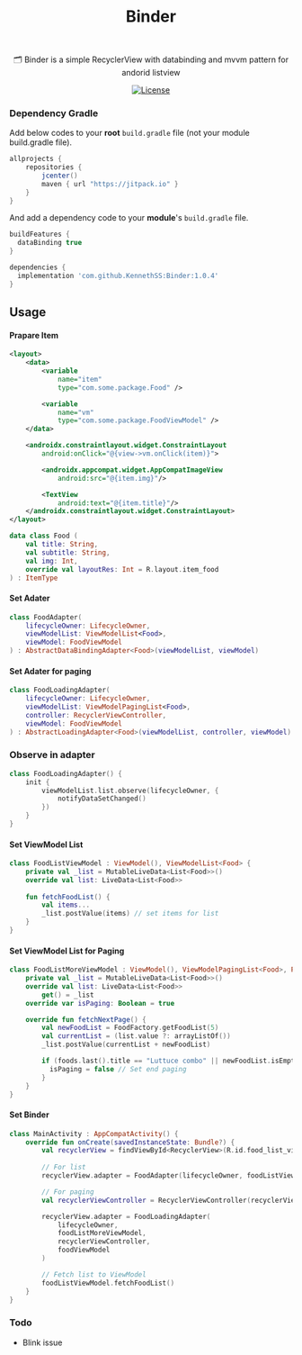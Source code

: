 <h1 align="center">Binder</h1></br>

<p align="center">
🗂 Binder is a simple RecyclerView with databinding and mvvm pattern for andorid listview
</p>

<p align="center">
  <a href="https://opensource.org/licenses/Apache-2.0"><img alt="License" src="https://img.shields.io/badge/License-Apache%202.0-blue.svg"/></a>
</p>

### Dependency Gradle 
Add below codes to your **root** `build.gradle` file (not your module build.gradle file).
```gradle
allprojects {
    repositories {
        jcenter()
        maven { url "https://jitpack.io" }
    }
}
```

And add a dependency code to your **module**'s `build.gradle` file.
```gradle
buildFeatures {
  dataBinding true
}
```

```gradle
dependencies {
  implementation 'com.github.KennethSS:Binder:1.0.4'
}
```


## Usage


#### Prapare Item
```xml
<layout>
    <data>
        <variable
            name="item"
            type="com.some.package.Food" />

        <variable
            name="vm"
            type="com.some.package.FoodViewModel" />
    </data>

    <androidx.constraintlayout.widget.ConstraintLayout
        android:onClick="@{view->vm.onClick(item)}">

        <androidx.appcompat.widget.AppCompatImageView
            android:src="@{item.img}"/>

        <TextView
            android:text="@{item.title}"/>
    </androidx.constraintlayout.widget.ConstraintLayout>
</layout>
```

```kotlin
data class Food (
    val title: String,
    val subtitle: String,
    val img: Int,
    override val layoutRes: Int = R.layout.item_food
) : ItemType
```

#### Set Adater
```kotlin
class FoodAdapter(
    lifecycleOwner: LifecycleOwner,
    viewModelList: ViewModelList<Food>,
    viewModel: FoodViewModel
) : AbstractDataBindingAdapter<Food>(viewModelList, viewModel)
```

#### Set Adater for paging
```kotlin
class FoodLoadingAdapter(
    lifecycleOwner: LifecycleOwner,
    viewModelList: ViewModelPagingList<Food>,
    controller: RecyclerViewController,
    viewModel: FoodViewModel
) : AbstractLoadingAdapter<Food>(viewModelList, controller, viewModel)
```

### Observe in adapter
```kotlin
class FoodLoadingAdapter() {
    init {
        viewModelList.list.observe(lifecycleOwner, {
            notifyDataSetChanged()
        })
    }
}
```

#### Set ViewModel List
```kotlin
class FoodListViewModel : ViewModel(), ViewModelList<Food> {
    private val _list = MutableLiveData<List<Food>>()
    override val list: LiveData<List<Food>>
    
    fun fetchFoodList() {
        val items...
        _list.postValue(items) // set items for list
    }
}
```

#### Set ViewModel List for Paging
```kotlin
class FoodListMoreViewModel : ViewModel(), ViewModelPagingList<Food>, PagingListener {
    private val _list = MutableLiveData<List<Food>>()
    override val list: LiveData<List<Food>>
        get() = _list
    override var isPaging: Boolean = true

    override fun fetchNextPage() {
        val newFoodList = FoodFactory.getFoodList(5)
        val currentList = (list.value ?: arrayListOf())
        _list.postValue(currentList + newFoodList)

        if (foods.last().title == "Luttuce combo" || newFoodList.isEmpty()) {
          isPaging = false // Set end paging
        }
    }
}
```

#### Set Binder 
```kotlin
class MainActivity : AppCompatActivity() {
    override fun onCreate(savedInstanceState: Bundle?) {
        val recyclerView = findViewById<RecyclerView>(R.id.food_list_view)
        
        // For list
        recyclerView.adapter = FoodAdapter(lifecycleOwner, foodListViewModel, foodViewModel)

        // For paging
        val recyclerViewController = RecyclerViewController(recyclerView, foodListMoreViewModel)

        recyclerView.adapter = FoodLoadingAdapter(
            lifecycleOwner,
            foodListMoreViewModel,
            recyclerViewController,
            foodViewModel
        )

        // Fetch list to ViewModel
        foodListViewModel.fetchFoodList()
    }
}
```

### Todo
- Blink issue
